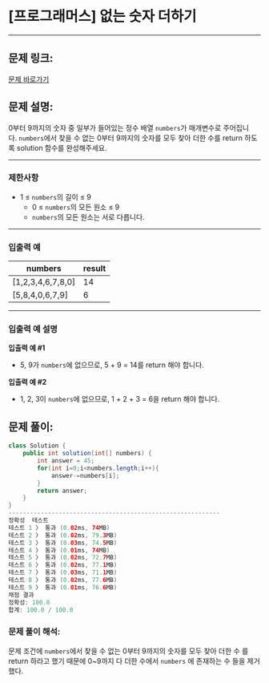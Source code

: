 # [프로그래머스] 없는 숫자 더하기

---

## 문제 링크:

[문제 바로가기](https://school.programmers.co.kr/learn/courses/30/lessons/86051)

## 문제 설명:

0부터 9까지의 숫자 중 일부가 들어있는 정수 배열 `numbers`가 매개변수로 주어집니다. `numbers`에서 찾을 수 없는 0부터 9까지의 숫자를 모두 찾아 더한 수를 return 하도록 solution 함수를 완성해주세요.

---

### 제한사항

- 1 ≤ `numbers`의 길이 ≤ 9
    - 0 ≤ `numbers`의 모든 원소 ≤ 9
    - `numbers`의 모든 원소는 서로 다릅니다.

---

### 입출력 예

| numbers | result |
| --- | --- |
| [1,2,3,4,6,7,8,0] | 14 |
| [5,8,4,0,6,7,9] | 6 |

---

### 입출력 예 설명

**입출력 예 #1**

- 5, 9가 `numbers`에 없으므로, 5 + 9 = 14를 return 해야 합니다.

**입출력 예 #2**

- 1, 2, 3이 `numbers`에 없으므로, 1 + 2 + 3 = 6을 return 해야 합니다.

## 문제 풀이:

```java
class Solution {
    public int solution(int[] numbers) {
        int answer = 45;
        for(int i=0;i<numbers.length;i++){
            answer-=numbers[i];
        }
        return answer;
    }
}
-----------------------------------------------------------
정확성  테스트
테스트 1 〉	통과 (0.02ms, 74MB)
테스트 2 〉	통과 (0.02ms, 79.3MB)
테스트 3 〉	통과 (0.03ms, 74.5MB)
테스트 4 〉	통과 (0.01ms, 74MB)
테스트 5 〉	통과 (0.02ms, 72.7MB)
테스트 6 〉	통과 (0.02ms, 77.1MB)
테스트 7 〉	통과 (0.03ms, 71.1MB)
테스트 8 〉	통과 (0.02ms, 77.6MB)
테스트 9 〉	통과 (0.01ms, 76.6MB)
채점 결과
정확성: 100.0
합계: 100.0 / 100.0
```

### **문제 풀이 해석:**

문제 조건에 `numbers`에서 찾을 수 없는 0부터 9까지의 숫자를 모두 찾아 더한 수 를 return 하라고 했기 때문에 0~9까지 다 더한 수에서 `numbers` 에 존재하는 수 들을 제거했다.